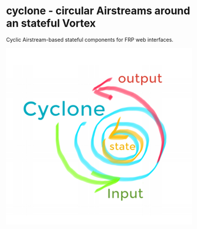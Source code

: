 # cyclone - circular Airstreams around an stateful Vortex

Cyclic Airstream-based stateful components for FRP web interfaces.

![Cyclone](cyclone.png?raw=true "Cyclone")
